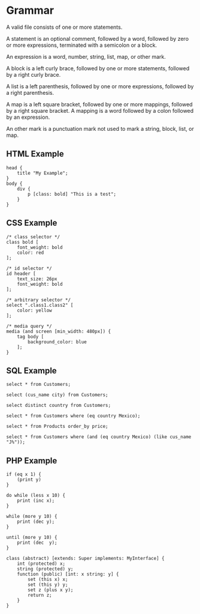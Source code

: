 # Grammar

A valid file consists of one or more statements.

A statement is an optional comment, followed by a word, followed by zero or more
expressions, terminated with a semicolon or a block.

An expression is a word, number, string, list, map, or other mark.

A block is a left curly brace, followed by one or more statements, followed by a
right curly brace.

A list is a left parenthesis, followed by one or more expressions, followed by a
right parenthesis.

A map is a left square bracket, followed by one or more mappings, followed by a
right square bracket. A mapping is a word followed by a colon followed by an
expression.

An other mark is a punctuation mark not used to mark a string, block, list, or
map.

## HTML Example

```
head {
    title "My Example";
}
body {
    div {
        p [class: bold] "This is a test";
    }
}
```

## CSS Example

```
/* class selector */
class bold [
    font_weight: bold
    color: red
];

/* id selector */
id header [
    text_size: 26px
    font_weight: bold
];

/* arbitrary selector */
select ".class1.class2" [
    color: yellow
];

/* media query */
media (and screen [min_width: 480px]) {
    tag body [
        background_color: blue
    ];
}
```

## SQL Example

```
select * from Customers;

select (cus_name city) from Customers;

select distinct country from Customers;

select * from Customers where (eq country Mexico);

select * from Products order_by price;

select * from Customers where (and (eq country Mexico) (like cus_name "J%"));
```

## PHP Example

```
if (eq x 1) {
    (print y)
}

do while (less x 10) {
    print (inc x);
}

while (more y 10) {
    print (dec y);
}

until (more y 10) {
    print (dec  y);
}

class (abstract) [extends: Super implements: MyInterface] {
    int (protected) x;
    string (protected) y;
    function (public) [int: x string: y] {
        set (this x) x;
        set (this y) y;
        set z (plus x y);
        return z;
    }
}
```
